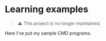 # Learning examples

> ⚠️ This project is no longer maintained.

Here I've put my sample CMD programs.
